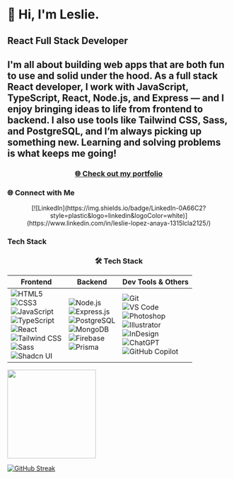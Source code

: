 <h1>👋 Hi, I'm Leslie.</h1>

<h2>React Full Stack Developer</h2>

<h2>I'm all about building web apps that are both fun to use and solid under the hood. As a full stack React developer, I work with JavaScript, TypeScript, React, Node.js, and Express — and I enjoy bringing ideas to life from frontend to backend. I also use tools like Tailwind CSS, Sass, and PostgreSQL, and I’m always picking up something new. Learning and solving problems is what keeps me going!</h2>

<h3 align="center">
  <a href="https://leslie-lopez-anaya.netlify.app/" target="_blank">
    🌐 Check out my portfolio
  </a>
</h3>

### 🌐 Connect with Me

<p align="center">
[![LinkedIn](https://img.shields.io/badge/LinkedIn-0A66C2?style=plastic&logo=linkedin&logoColor=white)](https://www.linkedin.com/in/leslie-lopez-anaya-1315lcla2125/)
</p>

### Tech Stack

  <div align="center">
  
### 🛠️ Tech Stack

| **Frontend** | **Backend** | **Dev Tools & Others** |
|--------------|-------------|-------------------------|
| ![HTML5](https://img.shields.io/badge/HTML5-E34F26?style=plastic&logo=html5&logoColor=white) <br> ![CSS3](https://img.shields.io/badge/CSS3-1572B6?style=plastic&logo=css3&logoColor=white) <br> ![JavaScript](https://img.shields.io/badge/JavaScript-F7DF1E?style=plastic&logo=javascript&logoColor=black) <br> ![TypeScript](https://img.shields.io/badge/TypeScript-3178C6?style=plastic&logo=typescript&logoColor=white) <br> ![React](https://img.shields.io/badge/React-61DAFB?style=plastic&logo=react&logoColor=black) <br> ![Tailwind CSS](https://img.shields.io/badge/Tailwind_CSS-38B2AC?style=plastic&logo=tailwind-css&logoColor=white) <br> ![Sass](https://img.shields.io/badge/SASS-CC6699?style=plastic&logo=sass&logoColor=white) <br> ![Shadcn UI](https://img.shields.io/badge/Shadcn_UI-111827?style=plastic) | ![Node.js](https://img.shields.io/badge/Node.js-339933?style=plastic&logo=node.js&logoColor=white) <br> ![Express.js](https://img.shields.io/badge/Express.js-000000?style=plastic&logo=express&logoColor=white) <br> ![PostgreSQL](https://img.shields.io/badge/PostgreSQL-4169E1?style=plastic&logo=postgresql&logoColor=white) <br> ![MongoDB](https://img.shields.io/badge/MongoDB-47A248?style=plastic&logo=mongodb&logoColor=white) <br> ![Firebase](https://img.shields.io/badge/Firebase-FFCA28?style=plastic&logo=firebase&logoColor=black) <br> ![Prisma](https://img.shields.io/badge/Prisma-2D3748?style=plastic&logo=prisma&logoColor=white) | ![Git](https://img.shields.io/badge/Git-F05032?style=plastic&logo=git&logoColor=white) <br> ![VS Code](https://img.shields.io/badge/VS_Code-007ACC?style=plastic&logo=visual-studio-code&logoColor=white) <br> ![Photoshop](https://img.shields.io/badge/Photoshop-31A8FF?style=plastic&logo=adobe-photoshop&logoColor=white) <br> ![Illustrator](https://img.shields.io/badge/Illustrator-FF9A00?style=plastic&logo=adobe-illustrator&logoColor=white) <br> ![InDesign](https://img.shields.io/badge/InDesign-FF3366?style=plastic&logo=adobe-indesign&logoColor=white) <br> ![ChatGPT](https://img.shields.io/badge/ChatGPT-00A67E?style=plastic&logo=openai&logoColor=white) <br> ![GitHub Copilot](https://img.shields.io/badge/GitHub_Copilot-181717?style=plastic&logo=githubcopilot&logoColor=white) |
</div>



<p>
  <img height=200 align="center" src="https://github-readme-stats.vercel.app/api/top-langs?username=LeslieLopez25&theme=holi&layout=compact&langs_count=8&card_width=320" />
</p>

[![GitHub Streak](https://streak-stats.demolab.com/?user=LeslieLopez25&theme=holi-theme)](https://git.io/streak-stats)

<!---
LeslieLopez25/LeslieLopez25 is a ✨ special ✨ repository because its `README.md` (this file) appears on your GitHub profile.
You can click the Preview link to take a look at your changes.
--->

